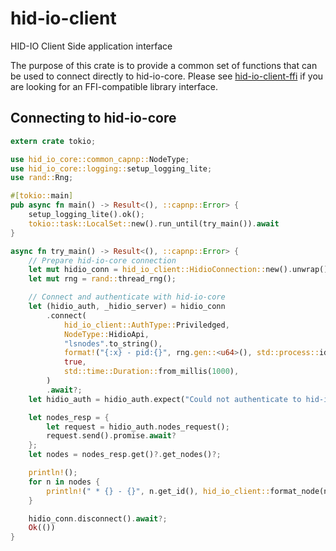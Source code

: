 # hid-io-client

HID-IO Client Side application interface

The purpose of this crate is to provide a common set of functions that can be used to connect directly to hid-io-core.
Please see [hid-io-client-ffi](../hid-io-client-ffi) if you are looking for an FFI-compatible library interface.

## Connecting to hid-io-core

```rust
extern crate tokio;

use hid_io_core::common_capnp::NodeType;
use hid_io_core::logging::setup_logging_lite;
use rand::Rng;

#[tokio::main]
pub async fn main() -> Result<(), ::capnp::Error> {
    setup_logging_lite().ok();
    tokio::task::LocalSet::new().run_until(try_main()).await
}

async fn try_main() -> Result<(), ::capnp::Error> {
    // Prepare hid-io-core connection
    let mut hidio_conn = hid_io_client::HidioConnection::new().unwrap();
    let mut rng = rand::thread_rng();

    // Connect and authenticate with hid-io-core
    let (hidio_auth, _hidio_server) = hidio_conn
        .connect(
            hid_io_client::AuthType::Priviledged,
            NodeType::HidioApi,
            "lsnodes".to_string(),
            format!("{:x} - pid:{}", rng.gen::<u64>(), std::process::id()),
            true,
            std::time::Duration::from_millis(1000),
        )
        .await?;
    let hidio_auth = hidio_auth.expect("Could not authenticate to hid-io-core");

    let nodes_resp = {
        let request = hidio_auth.nodes_request();
        request.send().promise.await?
    };
    let nodes = nodes_resp.get()?.get_nodes()?;

    println!();
    for n in nodes {
        println!(" * {} - {}", n.get_id(), hid_io_client::format_node(n));
    }

    hidio_conn.disconnect().await?;
    Ok(())
}
```
